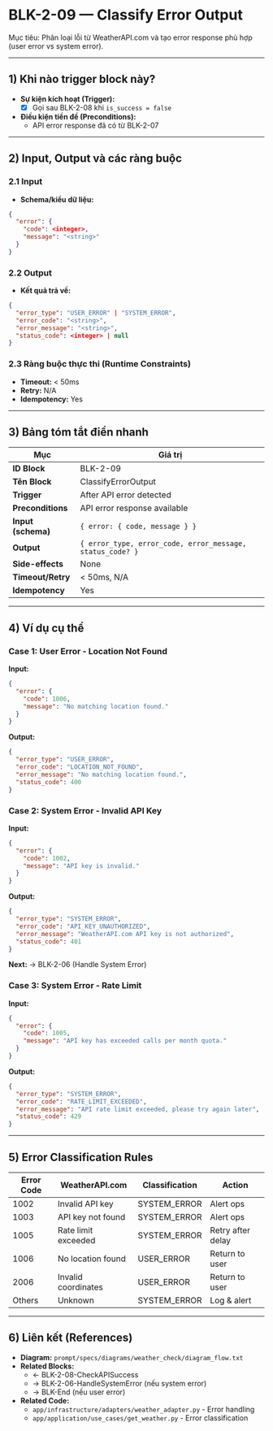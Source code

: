 # BLK-2-09 — Classify Error Output

Mục tiêu: Phân loại lỗi từ WeatherAPI.com và tạo error response phù hợp (user error vs system error).

---

## 1) Khi nào trigger block này?

- **Sự kiện kích hoạt (Trigger):**
  - [x] Gọi sau BLK-2-08 khi `is_success = false`

- **Điều kiện tiền đề (Preconditions):**
  - API error response đã có từ BLK-2-07

---

## 2) Input, Output và các ràng buộc

### 2.1 Input
- **Schema/kiểu dữ liệu:**
```json
{
  "error": {
    "code": <integer>,
    "message": "<string>"
  }
}
```

### 2.2 Output
- **Kết quả trả về:**
```json
{
  "error_type": "USER_ERROR" | "SYSTEM_ERROR",
  "error_code": "<string>",
  "error_message": "<string>",
  "status_code": <integer> | null
}
```

### 2.3 Ràng buộc thực thi (Runtime Constraints)
- **Timeout:** < 50ms
- **Retry:** N/A
- **Idempotency:** Yes

---

## 3) Bảng tóm tắt điền nhanh
| Mục | Giá trị |
|---|---|
| **ID Block** | BLK-2-09 |
| **Tên Block** | ClassifyErrorOutput |
| **Trigger** | After API error detected |
| **Preconditions** | API error response available |
| **Input (schema)** | `{ error: { code, message } }` |
| **Output** | `{ error_type, error_code, error_message, status_code? }` |
| **Side-effects** | None |
| **Timeout/Retry** | < 50ms, N/A |
| **Idempotency** | Yes |

---

## 4) Ví dụ cụ thể

### Case 1: User Error - Location Not Found
**Input:**
```json
{
  "error": {
    "code": 1006,
    "message": "No matching location found."
  }
}
```

**Output:**
```json
{
  "error_type": "USER_ERROR",
  "error_code": "LOCATION_NOT_FOUND",
  "error_message": "No matching location found.",
  "status_code": 400
}
```

### Case 2: System Error - Invalid API Key
**Input:**
```json
{
  "error": {
    "code": 1002,
    "message": "API key is invalid."
  }
}
```

**Output:**
```json
{
  "error_type": "SYSTEM_ERROR",
  "error_code": "API_KEY_UNAUTHORIZED",
  "error_message": "WeatherAPI.com API key is not authorized",
  "status_code": 401
}
```

**Next:** → BLK-2-06 (Handle System Error)

### Case 3: System Error - Rate Limit
**Input:**
```json
{
  "error": {
    "code": 1005,
    "message": "API key has exceeded calls per month quota."
  }
}
```

**Output:**
```json
{
  "error_type": "SYSTEM_ERROR",
  "error_code": "RATE_LIMIT_EXCEEDED",
  "error_message": "API rate limit exceeded, please try again later",
  "status_code": 429
}
```

---

## 5) Error Classification Rules

| Error Code | WeatherAPI.com | Classification | Action |
|-----------|----------------|----------------|--------|
| 1002 | Invalid API key | SYSTEM_ERROR | Alert ops |
| 1003 | API key not found | SYSTEM_ERROR | Alert ops |
| 1005 | Rate limit exceeded | SYSTEM_ERROR | Retry after delay |
| 1006 | No location found | USER_ERROR | Return to user |
| 2006 | Invalid coordinates | USER_ERROR | Return to user |
| Others | Unknown | SYSTEM_ERROR | Log & alert |

---

## 6) Liên kết (References)
- **Diagram:** `prompt/specs/diagrams/weather_check/diagram_flow.txt`
- **Related Blocks:**
  - ← BLK-2-08-CheckAPISuccess
  - → BLK-2-06-HandleSystemError (nếu system error)
  - → BLK-End (nếu user error)
- **Related Code:**
  - `app/infrastructure/adapters/weather_adapter.py` - Error handling
  - `app/application/use_cases/get_weather.py` - Error classification


